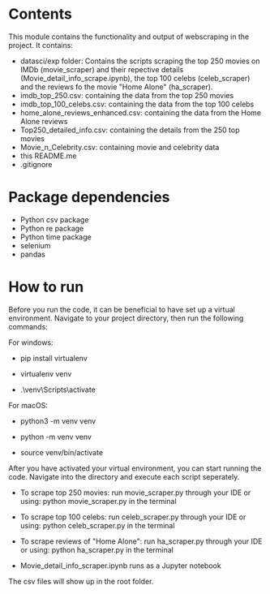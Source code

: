 # Contents

This module contains the functionality and output of webscraping in the project. It contains: 

 - datasci/exp folder: Contains the scripts scraping the top 250 movies on IMDb (movie_scraper) and their repective details (Movie_detail_info_scrape.ipynb), the top 100 celebs (celeb_scraper) and the reviews fo the movie "Home Alone" (ha_scraper).
 - imdb_top_250.csv: containing the data from the top 250 movies
 - imdb_top_100_celebs.csv: containing the data from the top 100 celebs
 - home_alone_reviews_enhanced.csv: containing the data from the Home Alone reviews
 - Top250_detailed_info.csv: containing the details from the 250 top movies
 - Movie_n_Celebrity.csv: containing movie and celebrity data
 - this README.me
 - .gitignore

# Package dependencies

 - Python csv package
 - Python re package
 - Python time package
 - selenium
 - pandas


# How to run
Before you run the code, it can be beneficial to have set up a virtual environment. Navigate to your project directory, then run the following commands:

For windows: 

 - pip install virtualenv 

 - virtualenv venv

 - .\venv\Scripts\activate

For macOS: 

 - python3 -m venv venv

 - python -m venv venv

 - source venv/bin/activate


After you have activated your virtual environment, you can start running the code. Navigate into the directory and execute each script seperately. 

 - To scrape top 250 movies: run movie_scraper.py through your IDE or using: python movie_scraper.py in the terminal

 - To scrape top 100 celebs: run celeb_scraper.py through your IDE or using: python celeb_scraper.py in the terminal

 - To scrape reviews of "Home Alone": run ha_scraper.py through your IDE or using: python ha_scraper.py in the terminal
   
 - Movie_detail_info_scraper.ipynb runs as a Jupyter notebook

The csv files will show up in the root folder. 

